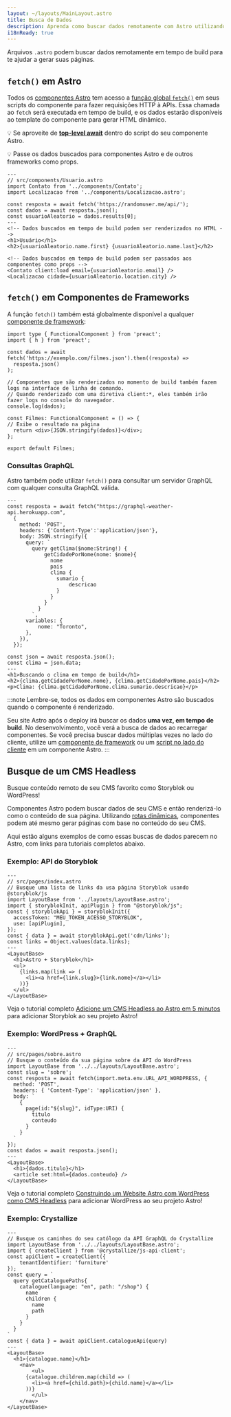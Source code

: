 ```yaml
---
layout: ~/layouts/MainLayout.astro
title: Busca de Dados
description: Aprenda como buscar dados remotamente com Astro utilizando a API fetch.
i18nReady: true
---
```


Arquivos `.astro` podem buscar dados remotamente em tempo de build para te ajudar a gerar suas páginas.

## `fetch()` em Astro

Todos os [componentes Astro](/pt-br/core-concepts/astro-components/) tem acesso a [função global `fetch()`](https://developer.mozilla.org/pt-BR/docs/Web/API/fetch) em seus scripts do componente para fazer requisições HTTP à APIs. Essa chamada ao `fetch` será executada em tempo de build, e os dados estarão disponíveis ao template do componente para gerar HTML dinâmico.

💡 Se aproveite de [**top-level await**](https://developer.mozilla.org/en-US/docs/Web/JavaScript/Reference/Operators/await#top_level_await) dentro do script do seu componente Astro.

💡 Passe os dados buscados para componentes Astro e de outros frameworks como props.

```astro /await fetch\\(.*?\\)/
---
// src/components/Usuario.astro
import Contato from '../components/Contato';
import Localizacao from '../components/Localizacao.astro';

const resposta = await fetch('https://randomuser.me/api/');
const dados = await resposta.json();
const usuarioAleatorio = dados.results[0];
---
<!-- Dados buscados em tempo de build podem ser renderizados no HTML -->
<h1>Usuário</h1>
<h2>{usuarioAleatorio.name.first} {usuarioAleatorio.name.last}</h2>

<!-- Dados buscados em tempo de build podem ser passados aos componentes como props -->
<Contato client:load email={usuarioAleatorio.email} />
<Localizacao cidade={usuarioAleatorio.location.city} />
```

## `fetch()` em Componentes de Frameworks

A função `fetch()` também está globalmente disponível a qualquer [componente de framework](/pt-br/core-concepts/framework-components/):

```tsx title="src/components/Filmes.tsx" /await fetch\\(.*?\\)/
import type { FunctionalComponent } from 'preact';
import { h } from 'preact';

const dados = await fetch('https://exemplo.com/filmes.json').then((resposta) =>
  resposta.json()
);

// Componentes que são renderizados no momento de build também fazem logs na interface de linha de comando.
// Quando renderizado com uma diretiva client:*, eles também irão fazer logs no console do navegador.
console.log(dados);

const Filmes: FunctionalComponent = () => {
// Exibe o resultado na página
  return <div>{JSON.stringify(dados)}</div>;
};

export default Filmes;
```


### Consultas GraphQL

Astro também pode utilizar `fetch()` para consultar um servidor GraphQL com qualquer consulta GraphQL válida.

```astro title="src/components/Clima.astro" "await fetch"
---
const resposta = await fetch("https://graphql-weather-api.herokuapp.com",
  {
    method: 'POST',
    headers: {'Content-Type':'application/json'},
    body: JSON.stringify({
      query: `
        query getClima($nome:String!) {
            getCidadePorNome(nome: $nome){
              nome
              pais
              clima {
                sumario {
                    descricao
                }
              }
            }
          }
        `,
      variables: {
          nome: "Toronto",
      },
    }),
  });

const json = await resposta.json();
const clima = json.data;
---
<h1>Buscando o clima em tempo de build</h1>
<h2>{clima.getCidadePorNome.nome}, {clima.getCidadePorNome.pais}</h2>
<p>Clima: {clima.getCidadePorNome.clima.sumario.descricao}</p>
```

:::note
Lembre-se, todos os dados em componentes Astro são buscados quando o componente é renderizado.

Seu site Astro após o deploy irá buscar os dados **uma vez, em tempo de build**. No desenvolvimento, você verá a busca de dados ao recarregar componentes. Se você precisa buscar dados múltiplas vezes no lado do cliente, utilize um [componente de framework](/pt-br/core-concepts/framework-components/) ou um [script no lado do cliente](/pt-br/core-concepts/astro-components/#scripts-no-lado-do-cliente) em um componente Astro.
:::

## Busque de um CMS Headless

Busque conteúdo remoto de seu CMS favorito como Storyblok ou WordPress!

Componentes Astro podem buscar dados de seu CMS e então renderizá-lo como o conteúdo de sua página. Utilizando [rotas dinâmicas](/pt-br/core-concepts/routing/#rotas-dinâmicas), componentes podem até mesmo gerar páginas com base no conteúdo do seu CMS.

Aqui estão alguns exemplos de como essas buscas de dados parecem no Astro, com links para tutoriais completos abaixo.

### Exemplo: API do Storyblok

```astro
---
// src/pages/index.astro
// Busque uma lista de links da usa página Storyblok usando @storyblok/js
import LayoutBase from '../layouts/LayoutBase.astro';
import { storyblokInit, apiPlugin } from "@storyblok/js";
const { storyblokApi } = storyblokInit({
  accessToken: "MEU_TOKEN_ACESSO_STORYBLOK",
  use: [apiPlugin],
});
const { data } = await storyblokApi.get('cdn/links');
const links = Object.values(data.links);
---
<LayoutBase>
  <h1>Astro + Storyblok</h1>
  <ul>
    {links.map(link => (
      <li><a href={link.slug}>{link.nome}</a></li>
    ))}
  </ul>
</LayoutBase>
```

Veja o tutorial completo [Adicione um CMS Headless ao Astro em 5 minutos](https://www.storyblok.com/tp/add-a-headless-cms-to-astro-in-5-minutes) para adicionar Storyblok ao seu projeto Astro!

### Exemplo: WordPress + GraphQL

```astro
---
// src/pages/sobre.astro
// Busque o conteúdo da sua página sobre da API do WordPress
import LayoutBase from '../../layouts/LayoutBase.astro';
const slug = 'sobre';
const resposta = await fetch(import.meta.env.URL_API_WORDPRESS, {
  method: 'POST',
  headers: { 'Content-Type': 'application/json' },
  body: `
    {
      page(id:"${slug}", idType:URI) {
        titulo 
        conteudo 
      }
    }
  `
});
const dados = await resposta.json();
---
<LayoutBase>
  <h1>{dados.titulo}</h1>
  <article set:html={dados.conteudo} />
</LayoutBase>
```

Veja o tutorial completo [Construindo um Website Astro com WordPress como CMS Headless](https://blog.openreplay.com/building-an-astro-website-with-wordpress-as-a-headless-cms) para adicionar WordPress ao seu projeto Astro!

### Exemplo: Crystallize

```astro title="src/pages/index.astro"
---
// Busque os caminhos do seu católogo da API GraphQL do Crystallize
import LayoutBase from '../../layouts/LayoutBase.astro';
import { createClient } from '@crystallize/js-api-client';
const apiClient = createClient({
    tenantIdentifier: 'furniture'
});
const query = `
  query getCataloguePaths{
    catalogue(language: "en", path: "/shop") {
      name
      children {
        name
        path
      }
    }
  }
`
const { data } = await apiClient.catalogueApi(query)
---
<LayoutBase>
  <h1>{catalogue.name}</h1>
	<nav>
		<ul>
      {catalogue.children.map(child => (
        <li><a href={child.path}>{child.name}</a></li>
      ))}
		</ul>
	</nav>
</LayoutBase>
```
